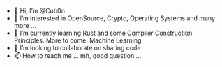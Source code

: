 - 👋 Hi, I’m @Cub0n
- 👀 I’m interested in OpenSource, Crypto, Operating Systems and many more ...
- 🌱 I’m currently learning Rust and some Compiler Construction Principles. More to come: Machine Learning
- 💞️ I’m looking to collaborate on sharing code
- 📫 How to reach me ... mh, good question ...

<!---
Cub0n/Cub0n is a ✨ special ✨ repository because its `README.md` (this file) appears on your GitHub profile.
You can click the Preview link to take a look at your changes.
--->
